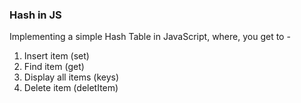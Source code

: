 ### Hash in JS

Implementing a simple Hash Table in JavaScript, where, you get to -

1. Insert item (set)
2. Find item (get)
3. Display all items (keys)
4. Delete item (deletItem)
